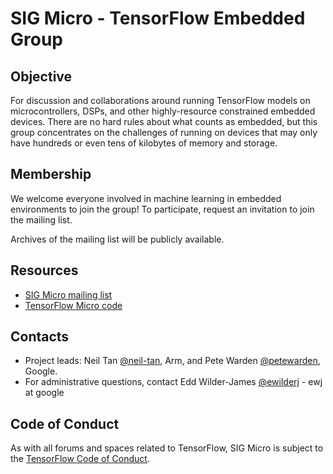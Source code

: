 # SIG Micro - TensorFlow Embedded Group

## Objective

For discussion and collaborations around running TensorFlow models on microcontrollers, DSPs, and other highly-resource constrained embedded devices. There are no hard rules about what counts as embedded, but this group concentrates on the challenges of running on devices that may only have hundreds or even tens of kilobytes of memory and storage.

## Membership

We welcome everyone involved in machine learning in embedded environments to join the group! To participate, request an invitation to join the mailing list.

Archives of the mailing list will be publicly available.

## Resources

* [SIG Micro mailing list](https://groups.google.com/a/tensorflow.org/forum/#!forum/micro)
* [TensorFlow Micro code](https://github.com/tensorflow/tensorflow/tree/master/tensorflow/lite/experimental/micro)

## Contacts

* Project leads: Neil Tan [@neil-tan](https://github.com/neil-tan), Arm, and Pete Warden [@petewarden](https://github.com/petewarden), Google.
* For administrative questions, contact Edd Wilder-James
  [@ewilderj](https://github.com/ewilderj) - ewj at google

## Code of Conduct

As with all forums and spaces related to TensorFlow, SIG Micro is subject to
the [TensorFlow Code of
Conduct](https://github.com/tensorflow/tensorflow/blob/master/CODE_OF_CONDUCT.md).
